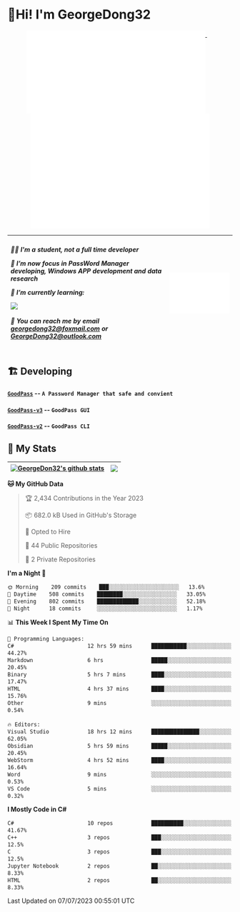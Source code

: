 # 👋Hi! I'm GeorgeDong32
<p align="center">
  <a href="#">
    <img width="400" align="top" src="https://github.com/GeorgeDong32/GeorgeDong32/blob/main/metrics.classic.svg" />
  </a>
  &emsp;
  <a href="#">
    <img width="400" align="top" src="https://github.com/GeorgeDong32/GeorgeDong32/blob/main/metrics.achievements.svg" />
  </a>
</p>

| <h5 align="left"> <p>🧑‍🎓 I'm a student, not a full time developer</p> <p>👀 I’m now focus in PassWord Manager developing, Windows APP development and data research</p> <p>📖 I’m currently learning:</p> <p><img height="28" src="https://skillicons.dev/icons?i=cs,c,cpp,matlab,cmake,py,dotnet,unity" /></p> <p>💬 You can reach me by email georgedong32@foxmail.com or GeorgeDong32@outlook.com</p></h5> | <img width="450" alt="my-commit-calendar" src="https://github.com/GeorgeDong32/GeorgeDong32/blob/main/metrics.plugin.isocalendar.svg" > |
| ------------- | ------------- |

## 🏗️ Developing
#### [`GoodPass`](https://github.com/GeorgeDong32/GoodPass) -- `A Password Manager that safe and convient`
#### [`GoodPass-v3`](https://github.com/GeorgeDong32/GoodPass-v3) -- `GoodPass GUI`
#### [`GoodPass-v2`](https://github.com/GeorgeDong32/GoodPass-v2) -- `GoodPass CLI`

## 🚀 My Stats

| <a href="https://github.com/GeorgeDong32/github-readme-stats"><img align="center" src="https://github-readme-stats-one-topaz-92.vercel.app/api?username=GeorgeDong32&show_icons=true&bg_color=45,34558b,FFFFFF&title_color=FFFFFF&icon_color=F5DF4D&hide_border=1" alt="GeorgeDon32's github stats" /></a> | <a href="https://github.com/GeorgeDong32/github-readme-stats"><img align="center" height="192" src="https://github-readme-stats-one-topaz-92.vercel.app/api/top-langs/?username=GeorgeDong32&layout=compact&bg_color=45,FFFFFF,34558b&title_color=555555&hide_border=1&langs_count=7" /></a> |
| ------------- | ------------- |


<!--START_SECTION:waka-->
**🐱 My GitHub Data** 

> 🏆 2,434 Contributions in the Year 2023
 > 
> 📦 682.0 kB Used in GitHub's Storage 
 > 
> 💼 Opted to Hire
 > 
> 📜 44 Public Repositories 
 > 
> 🔑 2 Private Repositories  
 > 
**I'm a Night 🦉** 

```text
🌞 Morning    209 commits    ███░░░░░░░░░░░░░░░░░░░░░░   13.6% 
🌆 Daytime    508 commits    ████████░░░░░░░░░░░░░░░░░   33.05% 
🌃 Evening    802 commits    █████████████░░░░░░░░░░░░   52.18% 
🌙 Night      18 commits     ░░░░░░░░░░░░░░░░░░░░░░░░░   1.17%

```


📊 **This Week I Spent My Time On** 

```text
💬 Programming Languages: 
C#                       12 hrs 59 mins      ███████████░░░░░░░░░░░░░░   44.27% 
Markdown                 6 hrs               █████░░░░░░░░░░░░░░░░░░░░   20.45% 
Binary                   5 hrs 7 mins        ████░░░░░░░░░░░░░░░░░░░░░   17.47% 
HTML                     4 hrs 37 mins       ████░░░░░░░░░░░░░░░░░░░░░   15.76% 
Other                    9 mins              ░░░░░░░░░░░░░░░░░░░░░░░░░   0.54%

🔥 Editors: 
Visual Studio            18 hrs 12 mins      ███████████████░░░░░░░░░░   62.05% 
Obsidian                 5 hrs 59 mins       █████░░░░░░░░░░░░░░░░░░░░   20.45% 
WebStorm                 4 hrs 52 mins       ████░░░░░░░░░░░░░░░░░░░░░   16.64% 
Word                     9 mins              ░░░░░░░░░░░░░░░░░░░░░░░░░   0.53% 
VS Code                  5 mins              ░░░░░░░░░░░░░░░░░░░░░░░░░   0.32%

```

**I Mostly Code in C#** 

```text
C#                       10 repos            ██████████░░░░░░░░░░░░░░░   41.67% 
C++                      3 repos             ███░░░░░░░░░░░░░░░░░░░░░░   12.5% 
C                        3 repos             ███░░░░░░░░░░░░░░░░░░░░░░   12.5% 
Jupyter Notebook         2 repos             ██░░░░░░░░░░░░░░░░░░░░░░░   8.33% 
HTML                     2 repos             ██░░░░░░░░░░░░░░░░░░░░░░░   8.33%

```



 Last Updated on 07/07/2023 00:55:01 UTC
<!--END_SECTION:waka-->

